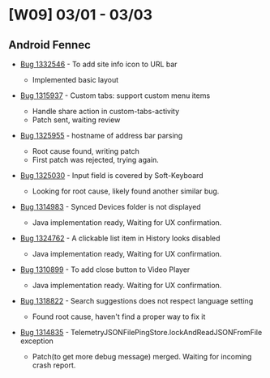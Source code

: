 # [W09] 03/01 - 03/03

## Android Fennec

* [Bug 1332546](https://bugzilla.mozilla.org/show_bug.cgi?id=1332546) - To add site info icon to URL bar
    - Implemented basic layout

* [Bug 1315937](https://bugzilla.mozilla.org/show_bug.cgi?id=1315937) - Custom tabs: support custom menu items
    - Handle share action in custom-tabs-activity
    - Patch sent, waiting review

* [Bug 1325955](https://bugzilla.mozilla.org/show_bug.cgi?id=1325955) - hostname of address bar parsing
    - Root cause found, writing patch
    - First patch was rejected, trying again.

* [Bug 1325030](https://bugzilla.mozilla.org/show_bug.cgi?id=1325030) - Input field is covered by Soft-Keyboard
    - Looking for root cause, likely found another similar bug.

* [Bug 1314983](https://bugzilla.mozilla.org/show_bug.cgi?id=1314983) - Synced Devices folder is not displayed
    - Java implementation ready, Waiting for UX confirmation.

* [Bug 1324762](https://bugzilla.mozilla.org/show_bug.cgi?id=1324726) - A clickable list item in History looks disabled
    - Java implementation ready, Waiting for UX confirmation.

* [Bug 1310899](https://bugzilla.mozilla.org/show_bug.cgi?id=1310899) - To add close button to Video Player
    - Java implementation ready. Waiting for UX confirmation.

* [Bug 1318822](https://bugzilla.mozilla.org/show_bug.cgi?id=1318822) -  Search suggestions does not respect language setting
    - Found root cause, haven't find a proper way to fix it

* [Bug 1314835](https://bugzilla.mozilla.org/show_bug.cgi?id=1314835) - TelemetryJSONFilePingStore.lockAndReadJSONFromFile exception
    - Patch(to get more debug message) merged. Waiting for incoming crash report.

